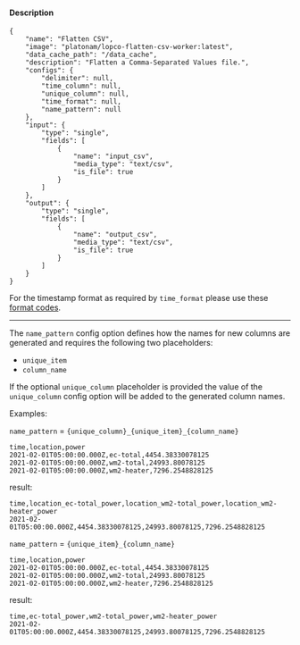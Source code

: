 #### Description

    {
        "name": "Flatten CSV",
        "image": "platonam/lopco-flatten-csv-worker:latest",
        "data_cache_path": "/data_cache",
        "description": "Flatten a Comma-Separated Values file.",
        "configs": {
            "delimiter": null,
            "time_column": null,
            "unique_column": null,
            "time_format": null,
            "name_pattern": null
        },
        "input": {
            "type": "single",
            "fields": [
                {
                    "name": "input_csv",
                    "media_type": "text/csv",
                    "is_file": true
                }
            ]
        },
        "output": {
            "type": "single",
            "fields": [
                {
                    "name": "output_csv",
                    "media_type": "text/csv",
                    "is_file": true
                }
            ]
        }
    }

For the timestamp format as required by `time_format` please use these [format codes](https://docs.python.org/3/library/datetime.html#strftime-and-strptime-format-codes).

----

The `name_pattern` config option defines how the names for new columns are generated and requires the following two placeholders:

- `unique_item`
- `column_name`

If the optional `unique_column` placeholder is provided the value of the `unique_column` config option will be added to the generated column names.

Examples:

`name_pattern` = `{unique_column}_{unique_item}_{column_name}`

    time,location,power
    2021-02-01T05:00:00.000Z,ec-total,4454.38330078125
    2021-02-01T05:00:00.000Z,wm2-total,24993.80078125
    2021-02-01T05:00:00.000Z,wm2-heater,7296.2548828125

result:

    time,location_ec-total_power,location_wm2-total_power,location_wm2-heater_power
    2021-02-01T05:00:00.000Z,4454.38330078125,24993.80078125,7296.2548828125

`name_pattern` = `{unique_item}_{column_name}`

    time,location,power
    2021-02-01T05:00:00.000Z,ec-total,4454.38330078125
    2021-02-01T05:00:00.000Z,wm2-total,24993.80078125
    2021-02-01T05:00:00.000Z,wm2-heater,7296.2548828125

result:

    time,ec-total_power,wm2-total_power,wm2-heater_power
    2021-02-01T05:00:00.000Z,4454.38330078125,24993.80078125,7296.2548828125